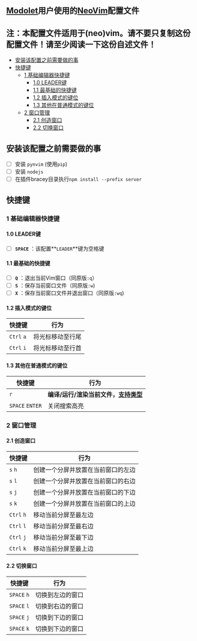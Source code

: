## [Modolet](https://github.com/modolet)用户使用的[NeoVim](https://neovim,io)配置文件

注：本配置文件适用于(neo)vim。请不要只复制这份配置文件！请至少阅读一下这份自述文件！
---


<!-- vim-markdown-toc Marked -->

* [安装该配置之前需要做的事](#安装该配置之前需要做的事)
* [快捷键](#快捷键)
	* [1 基础编辑器快捷键](#1-基础编辑器快捷键)
		* [1.0 LEADER键](#1.0-leader键)
		* [1.1 最基础的快捷键](#1.1-最基础的快捷键)
		* [1.2 插入模式的键位](#1.2-插入模式的键位)
		* [1.3 其他在普通模式的键位](#1.3-其他在普通模式的键位)
	* [2 窗口管理](#2-窗口管理)
		* [2.1 创造窗口](#2.1-创造窗口)
		* [2.2 切换窗口](#2.2-切换窗口)

<!-- vim-markdown-toc -->

## 安装该配置之前需要做的事
- [ ] 安装 `pynvim` (使用`pip`)
- [ ] 安装 `nodejs`
- [ ] 在插件bracey目录执行`npm install --prefix server`

## 快捷键
### 1 基础编辑器快捷键
#### 1.0 LEADER键
- [ ] **`SPACE`** ：该配置**`LEADER`**键为空格键

#### 1.1 最基础的快捷键
- [ ] **`Q`** ：退出当前Vim窗口（同原版`:q`）
- [ ] **`S`** ：保存当前窗口文件（同原版`:w`)
- [ ] **`X`** ：保存当前窗口文件并退出窗口（同原版`:wq`)

#### 1.2 插入模式的键位
| 快捷键     | 行为             |
|------------|------------------|
| `Ctrl` `a` | 将光标移动至行尾 |
| `Ctrl` `i` | 将光标移动至行首 |

#### 1.3 其他在普通模式的键位
| 快捷键          | 行为                                                              |
|-----------------|-------------------------------------------------------------------|
| `r`             | **编译/运行/渲染当前文件，[支持类型](#支持编译/运行/渲染的文件)** |
| `SPACE` `ENTER` | 关闭搜索高亮                                                      |

### 2 窗口管理
#### 2.1 创造窗口
| 快捷键     | 行为                               |
|------------|------------------------------------|
| `s` `h`    | 创建一个分屏并放置在当前窗口的左边 |
| `s` `l`    | 创建一个分屏并放置在当前窗口的右边 |
| `s` `j`    | 创建一个分屏并放置在当前窗口的下边 |
| `s` `k`    | 创建一个分屏并放置在当前窗口的上边 |
| `Ctrl` `h` | 移动当前分屏至最左边               |
| `Ctrl` `l` | 移动当前分屏至最右边               |
| `Ctrl` `j` | 移动当前分屏至最下边               |
| `Ctrl` `k` | 移动当前分屏至最上边               |

#### 2.2 切换窗口
| 快捷键      | 行为             |
|-------------|------------------|
| `SPACE` `h` | 切换到左边的窗口 |
| `SPACE` `l` | 切换到右边的窗口 |
| `SPACE` `j` | 切换到下边的窗口 |
| `SPACE` `k` | 切换到下边的窗口 |
